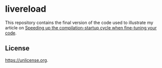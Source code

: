 # livereload

This repository contains the final version of the code used to illustrate my article on [Speeding up the compilation-startup cycle when fine-tuning your code][article].

## License

<https://unlicense.org>.

[article]: https://agateau.com/2020/speeding-up-the-compilation-startup-cycle-when-fine-tuning-your-code/
